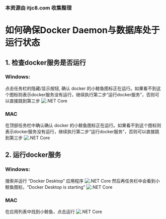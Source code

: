 ### 本资源由 itjc8.com 收集整理
# 如何确保Docker Daemon与数据库处于运行状态

## 1. 检查docker服务是否运行
### Windows:
点击任务栏的隐藏/显示按钮, 确认 docker 的小鲸鱼图标正在运行。如果看不到这个图标则表示docker服务没有运行，继续执行第二步“运行docker服务”，否则可以直接跳到第三步
![`.NET Core`](https://s1.ax1x.com/2020/07/05/USVScF.jpg)
### MAC 
在顶部任务栏中确认确认 docker 的小鲸鱼图标正在运行。如果看不到这个图标则表示docker服务没有运行，继续执行第二步“运行docker服务”，否则可以直接跳到第三步
![`.NET Core`](https://s1.ax1x.com/2020/07/05/USVHgO.png)

## 2. 运行docker服务
### Windows:
搜索并运行 “Docker Desktop” 应用程序
![`.NET Core`](https://s1.ax1x.com/2020/07/05/USVe1O.jpg)
然后再任务栏中会看到小鲸鱼图标，“Docker Desktop is starting”
![`.NET Core`](https://s1.ax1x.com/2020/07/05/USVnje.jpg)

### MAC 
在应用列表中找到小鲸鱼，点击运行
![`.NET Core`](https://s1.ax1x.com/2020/07/05/USVbvD.png)

